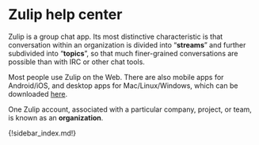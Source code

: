 # Zulip help center

Zulip is a group chat app. Its most distinctive characteristic is that
conversation within an organization is divided into “**streams**”
and further subdivided into “**topics**”, so that
much finer-grained conversations are possible than with IRC or other
chat tools.

Most people use Zulip on the Web. There are also mobile apps for
Android/iOS, and desktop apps for Mac/Linux/Windows, which can be
downloaded [here](https://zulip.com/apps/).

One Zulip account, associated with a particular company, project, or team,
is known as an **organization**.

{!sidebar_index.md!}
